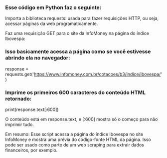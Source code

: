 ### Esse código em Python faz o seguinte:

Importa a biblioteca requests: usada para fazer requisições HTTP, ou seja, acessar páginas da web programaticamente.

Faz uma requisição GET para o site da InfoMoney na página do índice Ibovespa:

### Isso basicamente acessa a página como se você estivesse abrindo ela no navegador:
response = requests.get('https://www.infomoney.com.br/cotacoes/b3/indice/ibovespa/') 

### Imprime os primeiros 600 caracteres do conteúdo HTML retornado:
print(response.text[:600])

O conteúdo está em response.text, e [:600] mostra só o começo para não imprimir tudo.

Em resumo:
Esse script acessa a página do índice Ibovespa no site InfoMoney e mostra uma prévia do código-fonte HTML da página. 
Isso pode ser usado como parte de um web scraping para extrair dados financeiros, por exemplo.
